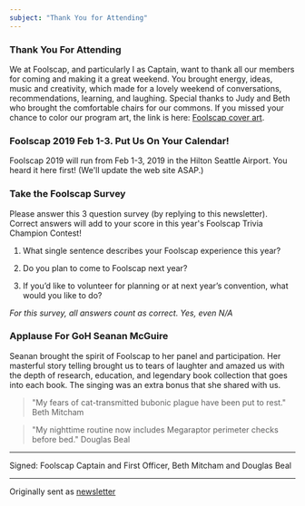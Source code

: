 ```yaml
---
subject: "Thank You for Attending"
---
```


### Thank You For Attending
We at Foolscap, and particularly I as Captain, want to thank all our members for coming and making it a great weekend. You brought energy, ideas, music and creativity, which made for a lovely weekend of conversations, recommendations, learning, and laughing. Special thanks to Judy and Beth who brought the comfortable chairs for our commons. If you missed your chance to color our program art, the link is here: [Foolscap cover art](http://files.foolscap.org/files/line-Foolscap-poster-800px-straight.png).

### Foolscap 2019 Feb 1-3. Put Us On Your Calendar!
Foolscap 2019 will run from Feb 1-3, 2019 in the Hilton Seattle Airport. You heard it here first! (We'll update the web site ASAP.)

### Take the Foolscap Survey
Please answer this 3 question survey (by replying to this newsletter). Correct answers will add to your score in this year's Foolscap Trivia Champion Contest!

1. What single sentence describes your Foolscap experience this year?

2. Do you plan to come to Foolscap next year?

3. If you’d like to volunteer for planning or at next year’s convention, what would you like to do?

*For this survey, all answers count as correct. Yes, even N/A*

### Applause For GoH Seanan McGuire
Seanan brought the spirit of Foolscap to her panel and participation. Her masterful story telling brought us to tears of
laughter and amazed us with the depth of research, education, and legendary book collection that goes into each book. The 
singing was an extra bonus that she shared with us.


> "My fears of cat-transmitted bubonic plague have been put to rest." Beth Mitcham

> "My nighttime routine now includes Megaraptor perimeter checks before bed." Douglas Beal

---

Signed: Foolscap Captain and First Officer, Beth Mitcham and Douglas Beal


---
Originally sent as [newsletter](http://mailchi.mp/e5601f478365/rkg8dslpx2)
